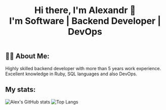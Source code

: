 <div align = "center">
  <h1>Hi there, I'm Alexandr 👋 <br>I'm Software | Backend Developer | DevOps</h1>
</div>

<div id="badges" align="center">
  <img src="https://komarev.com/ghpvc/?username=hunk13&style=flat-square&color=blue" alt=""/>
</div>


<h2>👨‍💻 About Me:</h2>
<p>Highly skilled backend developer with more than 5 years work experience. Excellent knowledge in Ruby, SQL languages and also DevOps.</p>


<h2>My stats:</h2>

![Alex's GitHub stats](https://github-readme-stats.vercel.app/api?username=hunk13&show_icons=false&theme=white)
![Top Langs](https://github-readme-stats.vercel.app/api/top-langs/?username=hunk13&layout=compact&theme=white&layout=donut)
